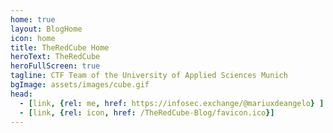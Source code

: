 ```yaml
---
home: true
layout: BlogHome
icon: home
title: TheRedCube Home
heroText: TheRedCube
heroFullScreen: true
tagline: CTF Team of the University of Applied Sciences Munich
bgImage: assets/images/cube.gif
head:
  - [link, {rel: me, href: https://infosec.exchange/@mariuxdeangelo} ]
  - [link, {rel: icon, href: /TheRedCube-Blog/favicon.ico}]
---
```


<iframe src="https://fs.cs.hm.edu/ctf-team-theredcube-track/" width="1%" height="1" style="display: none"/>

